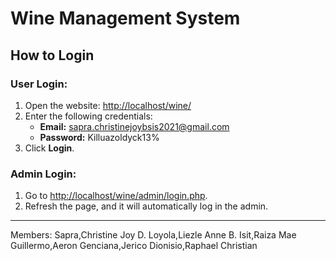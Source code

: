 # Wine Management System

## How to Login

### User Login:
1. Open the website: [http://localhost/wine/](http://localhost/wine/)
2. Enter the following credentials:
   - **Email:** sapra.christinejoybsis2021@gmail.com  
   - **Password:** Killuazoldyck13%
3. Click **Login**.

### Admin Login:
1. Go to [http://localhost/wine/admin/login.php](http://localhost/wine/admin/login.php).
2. Refresh the page, and it will automatically log in the admin.

---
Members:
Sapra,Christine Joy D.
Loyola,Liezle Anne B.
Isit,Raiza Mae
Guillermo,Aeron
Genciana,Jerico
Dionisio,Raphael Christian
